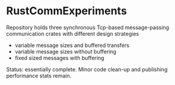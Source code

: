 # RustCommExperiments
Repository holds three synchronous Tcp-based message-passing communication crates with different design strategies
- variable message sizes and buffered transfers
- variable message sizes without buffering
- fixed sized messages with buffering

Status: essentially complete.  Minor code clean-up and publishing performance stats remain.
